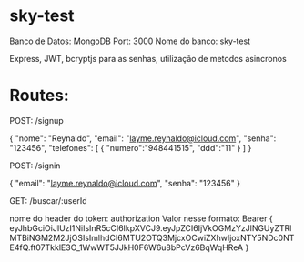 # sky-test

Banco de Datos: MongoDB
Port: 3000
Nome do banco: sky-test

Express, JWT, bcryptjs para as senhas, utilização de metodos asincronos

# Routes:

POST: /signup

{
	"nome": "Reynaldo",
	"email": "layme.reynaldo@icloud.com",
	"senha": "123456",
	"telefones": [
		{
			"numero":"948441515",
			"ddd":"11"
		}
	]
}

POST: /signin

{
	"email": "layme.reynaldo@icloud.com",
	"senha": "123456"
}

GET: /buscar/:userId

nome do header do token: authorization
Valor nesse formato: Bearer { eyJhbGciOiJIUzI1NiIsInR5cCI6IkpXVCJ9.eyJpZCI6IjVkOGMzYzJlNGUyZTRlMTBiNGM2M2JjOSIsImlhdCI6MTU2OTQ3MjcxOCwiZXhwIjoxNTY5NDc0NTE4fQ.ft07TkklE3O_1WwWT5JJkH0F6W6u8bPcVz6BqWqHReA }

